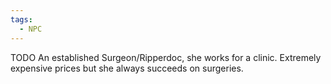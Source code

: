 ```yaml
---
tags:
  - NPC
---
```

TODO An established Surgeon/Ripperdoc, she works for a clinic. Extremely expensive prices but she always succeeds on surgeries. 
